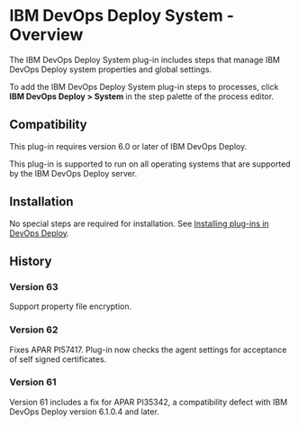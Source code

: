 
# IBM DevOps Deploy System - Overview

The IBM DevOps Deploy System plug-in includes steps that manage IBM DevOps Deploy system properties and global settings.

To add the IBM DevOps Deploy System plug-in steps to processes, click **IBM DevOps Deploy > System** in the step palette of the process editor.

## Compatibility

This plug-in requires version 6.0 or later of IBM DevOps Deploy.

This plug-in is supported to run on all operating systems that are supported by the IBM DevOps Deploy server.

## Installation

No special steps are required for installation. See [Installing plug-ins in DevOps Deploy](https://community.ibm.com/community/user/wasdevops/blogs/laurel-dickson-bull1/2022/06/13/install-plugins "Installing plug-ins in DevOps Deploy").

## History

### Version 63

Support property file encryption.

### Version 62

Fixes APAR PI57417. Plug-in now checks the agent settings for acceptance of self signed certificates.

### Version 61

Version 61 includes a fix for APAR PI35342, a compatibility defect with IBM DevOps Deploy version 6.1.0.4 and later.


